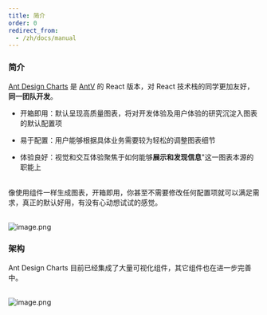 ```yaml
---
title: 简介
order: 0
redirect_from:
  - /zh/docs/manual
---
```


### 简介

[Ant Design Charts](https://github.com/ant-design/ant-design-charts) 是 [AntV](https://antv.vision) 的 React 版本，对 React 技术栈的同学更加友好，<b>同一团队开发</b>。

- 开箱即用：默认呈现高质量图表，将对开发体验及用户体验的研究沉淀入图表的默认配置项

- 易于配置：用户能够根据具体业务需要较为轻松的调整图表细节

- 体验良好：视觉和交互体验聚焦于如何能够**展示和发现信息**"这一图表本源的职能上

<br /> 像使用组件一样生成图表，开箱即用，你甚至不需要修改任何配置项就可以满足需求，真正的默认好用，有没有心动想试试的感觉。

<br />![image.png](https://gw.alipayobjects.com/zos/antfincdn/TcUwTMuNxI/0a9ac684-e862-4889-b783-e0a75a0e3138.png#align=left&display=inline&height=951&name=image.png&originHeight=1901&originWidth=2000&size=968667&status=done&style=none&width=1000)

### 架构

Ant Design Charts 目前已经集成了大量可视化组件，其它组件也在进一步完善中。

<br />![image.png](https://mdn.alipayobjects.com/huamei_qa8qxu/afts/img/A*THSzQoAZvz0AAAAAAAAAAAAADmJ7AQ/original)
